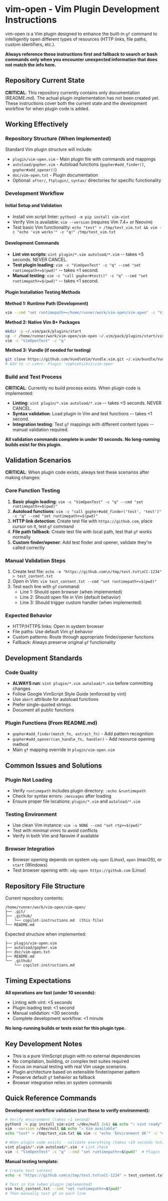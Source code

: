 # vim-open - Vim Plugin Development Instructions

vim-open is a Vim plugin designed to enhance the built-in `gf` command to intelligently open different types of resources (HTTP links, file paths, custom identifiers, etc.).

**Always reference these instructions first and fallback to search or bash commands only when you encounter unexpected information that does not match the info here.**

## Repository Current State

**CRITICAL**: This repository currently contains only documentation (README.md). The actual plugin implementation has not been created yet. These instructions cover both the current state and the development workflow for when plugin code is added.

## Working Effectively

### Repository Structure (When Implemented)
Standard Vim plugin structure will include:
- `plugin/vim-open.vim` - Main plugin file with commands and mappings
- `autoload/gopher.vim` - Autoload functions (`gopher#add_finder()`, `gopher#add_opener()`)
- `doc/vim-open.txt` - Plugin documentation
- Optional: `after/`, `ftplugin/`, `syntax/` directories for specific functionality

### Development Workflow

#### Initial Setup and Validation
- Install vim script linter: `python3 -m pip install vim-vint`
- Verify Vim is available: `vim --version` (requires Vim 7.4+ or Neovim)
- Test basic Vim functionality: `echo "test" > /tmp/test_vim.txt && vim -c "echo 'vim works'" -c "q!" /tmp/test_vim.txt`

#### Development Commands
- **Lint vim scripts**: `vint plugin/*.vim autoload/*.vim` -- takes <5 seconds. NEVER CANCEL.
- **Test plugin loading**: `vim -c "VimOpenTest" -c "q" --cmd "set runtimepath+=$(pwd)"` -- takes <1 second.
- **Manual testing**: `vim -c "call gopher#test()" -c "q" --cmd "set runtimepath+=$(pwd)"` -- takes <1 second.

#### Plugin Installation Testing Methods

**Method 1: Runtime Path (Development)**
```bash
vim --cmd "set runtimepath+=/home/runner/work/vim-open/vim-open" -c "VimOpenTest" -c "q"
```

**Method 2: Native Vim 8+ Packages**
```bash
mkdir -p ~/.vim/pack/plugins/start
cp -r /home/runner/work/vim-open/vim-open ~/.vim/pack/plugins/start/vim-open
vim -c "VimOpenTest" -c "q"
```

**Method 3: Vundle (if needed for testing)**
```bash
git clone https://github.com/VundleVim/Vundle.vim.git ~/.vim/bundle/Vundle.vim
# Add to ~/.vimrc: Plugin 'sophiehicks1/vim-open'
```

### Build and Test Process

**CRITICAL**: Currently no build process exists. When plugin code is implemented:

- **Linting**: `vint plugin/*.vim autoload/*.vim` -- takes <5 seconds. NEVER CANCEL.
- **Syntax validation**: Load plugin in Vim and test functions -- takes <1 second.
- **Integration testing**: Test `gf` mappings with different content types -- manual validation required.

**All validation commands complete in under 10 seconds. No long-running builds exist for this plugin.**

## Validation Scenarios

**CRITICAL**: When plugin code exists, always test these scenarios after making changes:

### Core Function Testing
1. **Basic plugin loading**: `vim -c "VimOpenTest" -c "q" --cmd "set runtimepath+=$(pwd)"`
2. **Autoload functions**: `vim -c "call gopher#add_finder('test', 'test')" -c "q" --cmd "set runtimepath+=$(pwd)"`
3. **HTTP link detection**: Create test file with `https://github.com`, place cursor on it, test `gf` command
4. **File path fallback**: Create test file with local path, test that `gf` works normally
5. **Custom finder/opener**: Add test finder and opener, validate they're called correctly

### Manual Validation Steps
1. Create test file: `echo -e "https://github.com\n/tmp/test.txt\nCC-1234" > test_content.txt`
2. Open in Vim: `vim test_content.txt --cmd "set runtimepath+=$(pwd)"`
3. Test each line with `gf` command:
   - Line 1: Should open browser (when implemented)
   - Line 2: Should open file in Vim (default behavior)
   - Line 3: Should trigger custom handler (when implemented)

### Expected Behavior
- HTTP/HTTPS links: Open in system browser
- File paths: Use default Vim `gf` behavior
- Custom patterns: Route through appropriate finder/opener functions
- Fallback: Always preserve original `gf` functionality

## Development Standards

### Code Quality
- **ALWAYS run**: `vint plugin/*.vim autoload/*.vim` before committing changes
- Follow Google VimScript Style Guide (enforced by vint)
- Use `abort` attribute for autoload functions
- Prefer single-quoted strings
- Document all public functions

### Plugin Functions (From README.md)
- `gopher#add_finder(match_fn, extract_fn)` - Add pattern recognition
- `gopher#add_opener(can_handle_fn, handler)` - Add resource opening method
- Main `gf` mapping override in `plugin/vim-open.vim`

## Common Issues and Solutions

### Plugin Not Loading
- Verify `runtimepath` includes plugin directory: `:echo &runtimepath`
- Check for syntax errors: `:messages` after loading
- Ensure proper file locations: `plugin/*.vim` and `autoload/*.vim`

### Testing Environment
- Use clean Vim instance: `vim -u NONE --cmd "set rtp+=$(pwd)"`
- Test with minimal vimrc to avoid conflicts
- Verify in both Vim and Neovim if available

### Browser Integration
- Browser opening depends on system `xdg-open` (Linux), `open` (macOS), or `start` (Windows)
- Test browser opening with: `xdg-open https://github.com` (Linux)

## Repository File Structure

Current repository contents:
```
/home/runner/work/vim-open/vim-open/
├── .git/
├── .github/
│   └── copilot-instructions.md  (this file)
└── README.md
```

Expected structure when implemented:
```
├── plugin/vim-open.vim
├── autoload/gopher.vim  
├── doc/vim-open.txt
├── README.md
└── .github/
    └── copilot-instructions.md
```

## Timing Expectations

**All operations are fast (under 10 seconds):**
- Linting with vint: <5 seconds
- Plugin loading test: <1 second  
- Manual validation: <30 seconds
- Complete development workflow: <1 minute

**No long-running builds or tests exist for this plugin type.**

## Key Development Notes

- This is a pure VimScript plugin with no external dependencies
- No compilation, building, or complex test suites required
- Focus on manual testing with real Vim usage scenarios
- Plugin architecture based on extensible finder/opener pattern
- Preserve default `gf` behavior as fallback
- Browser integration relies on system commands

## Quick Reference Commands

**Development workflow validation (run these to verify environment):**
```bash
# Verify environment (takes ~1 second)
python3 -m pip install vim-vint >/dev/null 2>&1 && echo "✓ vint ready"
vim --version >/dev/null && echo "✓ Vim available"
echo "test" > /tmp/test_vim.txt && vim -c "echo 'Environment OK'" -c "q!" /tmp/test_vim.txt

# When plugin code exists - validate everything (takes <10 seconds total)
vint plugin/*.vim autoload/*.vim  # Lint check
vim -c "VimOpenTest" -c "q" --cmd "set runtimepath+=$(pwd)"  # Plugin loading test
```

**Manual testing template:**
```bash
# Create test content
echo -e "https://github.com\n/tmp/test.txt\nCC-1234" > test_content.txt

# Test in Vim (when plugin implemented)
vim test_content.txt --cmd "set runtimepath+=$(pwd)"
# Then manually test gf on each line
```